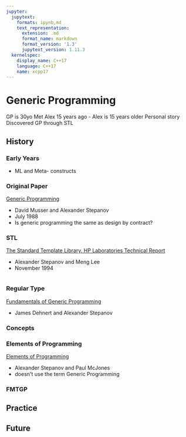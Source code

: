 ```yaml
---
jupyter:
  jupytext:
    formats: ipynb,md
    text_representation:
      extension: .md
      format_name: markdown
      format_version: '1.3'
      jupytext_version: 1.11.3
  kernelspec:
    display_name: C++17
    language: C++17
    name: xcpp17
---
```


# Generic Programming
GP is 30yo
Met Alex 15 years ago -
Alex is 15 years older
Personal story
Discovered GP through STL

## History

### Early Years

- ML and Meta- constructs

### Original Paper

[Generic Programming](http://stepanovpapers.com/genprog.pdf)

- David Musser and Alexander Stepanov 
- July 1988
- Is generic programming the same as design by contract?

### STL

[The Standard Template Library. HP Laboratories Technical Report](http://stepanovpapers.com/STL/DOC.PDF)

- Alexander Stepanov and Meng Lee
- November 1994

```c++

```

### Regular Type

[Fundamentals of Generic Programming](http://stepanovpapers.com/DeSt98.pdf)

- James Dehnert and Alexander Stepanov

### Concepts

### Elements of Programming

[Elements of Programming](http://elementsofprogramming.com/)

- Alexander Stepanov and Paul McJones
- doesn't use the term Generic Programming

### FMTGP

## Practice

## Future

```c++

```

